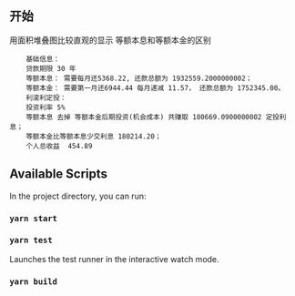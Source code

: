 ## 开始
用面积堆叠图比较直观的显示 等额本息和等额本金的区别
```
    基础信息：
    贷款期限 30 年 
    等额本息： 需要每月还5368.22, 还款总额为 1932559.2000000002；
    等额本金： 需要第一月还6944.44 每月递减 11.57， 还款总额为 1752345.00。
    利滚利定投：
    投资利率 5%
    等额本息 去掉 等额本金后期投资(机会成本) 共赚取 180669.0900000002 定投利息；
    等额本金比等额本息少交利息 180214.20；
    个人总收益  454.89
```

## Available Scripts

In the project directory, you can run:

### `yarn start`


### `yarn test`

Launches the test runner in the interactive watch mode.<br />

### `yarn build`
